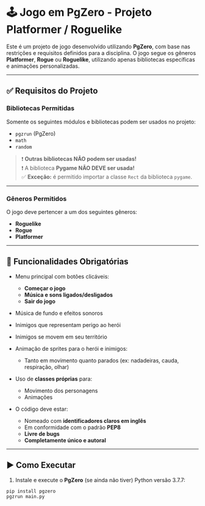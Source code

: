 # 🕹️ Jogo em PgZero - Projeto Platformer / Roguelike

Este é um projeto de jogo desenvolvido utilizando **PgZero**, com base nas restrições e requisitos definidos para a disciplina. O jogo segue os gêneros **Platformer**, **Rogue** ou **Roguelike**, utilizando apenas bibliotecas específicas e animações personalizadas.

---

## ✅ Requisitos do Projeto

### Bibliotecas Permitidas

Somente os seguintes módulos e bibliotecas podem ser usados no projeto:

- `pgzrun` (PgZero)  
- `math`  
- `random`  

> ❗ **Outras bibliotecas NÃO podem ser usadas!**  
> ❗ A biblioteca **Pygame NÃO DEVE ser usada!**  
> ✅ **Exceção:** é permitido importar a classe `Rect` da biblioteca `pygame`.

---

### Gêneros Permitidos

O jogo deve pertencer a um dos seguintes gêneros:

- **Roguelike**  
- **Rogue**  
- **Platformer**

---

## 🧩 Funcionalidades Obrigatórias

- Menu principal com botões clicáveis:
  - **Começar o jogo**
  - **Música e sons ligados/desligados**
  - **Sair do jogo**

- Música de fundo e efeitos sonoros  
- Inimigos que representam perigo ao herói  
- Inimigos se movem em seu território  
- Animação de sprites para o herói e inimigos:
  - Tanto em movimento quanto parados (ex: nadadeiras, cauda, respiração, olhar)

- Uso de **classes próprias** para:
  - Movimento dos personagens  
  - Animações

- O código deve estar:
  - Nomeado com **identificadores claros em inglês**
  - Em conformidade com o padrão **PEP8**
  - **Livre de bugs**
  - **Completamente único e autoral**

---

## ▶️ Como Executar

1. Instale e execute o  **PgZero** (se ainda não tiver) Python versão 3.7.7:

```bash
pip install pgzero
pgzrun main.py


